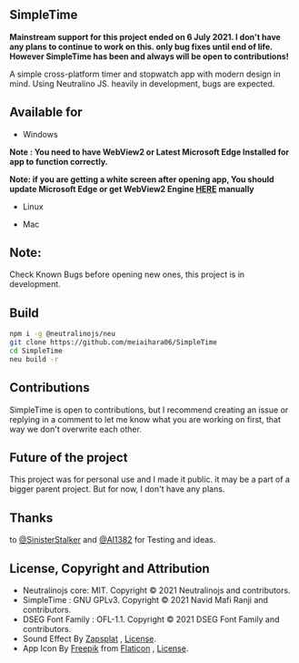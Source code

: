 ## SimpleTime
**Mainstream support for this project ended on 6 July 2021. I don't have any plans to continue to work on this. only bug fixes until end of life. However SimpleTime has been and always will be open to contributions!**

A simple cross-platform timer and stopwatch app with modern design in mind. Using Neutralino JS. heavily in development, bugs are expected.

## Available for
- Windows 

**Note : You need to have WebView2 or Latest Microsoft Edge Installed for app to function correctly.**

**Note: if you are getting a white screen after opening app, You should update Microsoft Edge or get WebView2 Engine [HERE](https://developer.microsoft.com/en-us/microsoft-edge/webview2/#download-section) manually**



- Linux

- Mac

## Note:
Check Known Bugs before opening new ones, this project is in development.

## Build
```bash
npm i -g @neutralinojs/neu
git clone https://github.com/meiaihara06/SimpleTime
cd SimpleTime
neu build -r
```

## Contributions

SimpleTime is open to contributions, but I recommend creating an issue or replying in a comment to let me know what you are working on first, that way we don't overwrite each other.

## Future of the project
This project was for personal use and I made it public. it may be a part of a bigger parent project. But for now, I don't have any plans.


## Thanks
to [@SinisterStalker](https://github.com/sinisterstalker) and [@Al1382](https://github.com/Al1382) for Testing and ideas.

## License, Copyright and Attribution
- Neutralinojs core: MIT. Copyright © 2021 Neutralinojs and contributors.
- SimpleTime :  GNU GPLv3. Copyright © 2021 Navid Mafi Ranji and contributors.
- DSEG Font Family : OFL-1.1. Copyright © 2021 DSEG Font Family and contributors.
- Sound Effect By [Zapsplat](https://www.zapsplat.com) , [License](https://www.zapsplat.com/license-type/standard-license/).
- App Icon By [Freepik](https://www.freepik.com/) from [Flaticon](https://www.flaticon.com/free-icon/clock_2784399) , [License](https://media.flaticon.com/license/license.pdf).